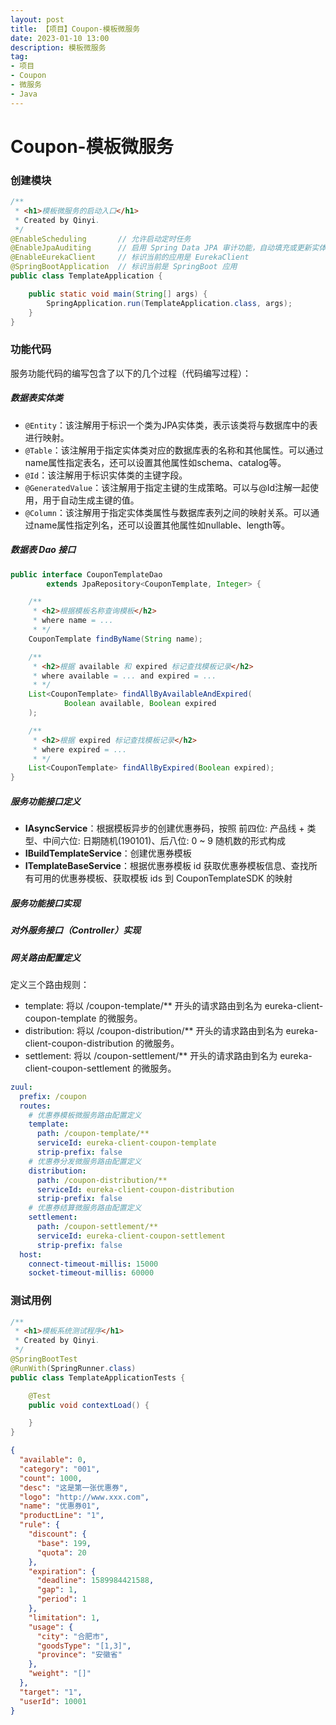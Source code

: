 ```yaml
---
layout: post
title: 【项目】Coupon-模板微服务
date: 2023-01-10 13:00
description: 模板微服务
tag:
- 项目
- Coupon
- 微服务
- Java
---
```


# Coupon-模板微服务

### 创建模块

```java
/**
 * <h1>模板微服务的启动入口</h1>
 * Created by Qinyi.
 */
@EnableScheduling       // 允许启动定时任务
@EnableJpaAuditing      // 启用 Spring Data JPA 审计功能，自动填充或更新实体中的CreateDate
@EnableEurekaClient     // 标识当前的应用是 EurekaClient
@SpringBootApplication  // 标识当前是 SpringBoot 应用
public class TemplateApplication {

    public static void main(String[] args) {
        SpringApplication.run(TemplateApplication.class, args);
    }
}
```

### 功能代码

服务功能代码的编写包含了以下的几个过程（代码编写过程）： 

##### 数据表实体类

* `@Entity`：该注解用于标识一个类为JPA实体类，表示该类将与数据库中的表进行映射。 
* `@Table`：该注解用于指定实体类对应的数据库表的名称和其他属性。可以通过name属性指定表名，还可以设置其他属性如schema、catalog等。 
* `@Id`：该注解用于标识实体类的主键字段。 
* `@GeneratedValue`：该注解用于指定主键的生成策略。可以与@Id注解一起使用，用于自动生成主键的值。 
* `@Column`：该注解用于指定实体类属性与数据库表列之间的映射关系。可以通过name属性指定列名，还可以设置其他属性如nullable、length等。

##### 数据表 Dao 接口

```java
public interface CouponTemplateDao
        extends JpaRepository<CouponTemplate, Integer> {

    /**
     * <h2>根据模板名称查询模板</h2>
     * where name = ...
     * */
    CouponTemplate findByName(String name);

    /**
     * <h2>根据 available 和 expired 标记查找模板记录</h2>
     * where available = ... and expired = ...
     * */
    List<CouponTemplate> findAllByAvailableAndExpired(
            Boolean available, Boolean expired
    );

    /**
     * <h2>根据 expired 标记查找模板记录</h2>
     * where expired = ...
     * */
    List<CouponTemplate> findAllByExpired(Boolean expired);
}
```

##### 服务功能接口定义

* **IAsyncService**：根据模板异步的创建优惠券码，按照 前四位: 产品线 + 类型、中间六位: 日期随机(190101)、后八位: 0 ~ 9 随机数的形式构成
* **IBuildTemplateService**：创建优惠券模板
* **ITemplateBaseService**：根据优惠券模板 id 获取优惠券模板信息、查找所有可用的优惠券模板、获取模板 ids 到 CouponTemplateSDK 的映射

##### 服务功能接口实现

##### 对外服务接口（Controller）实现

##### 网关路由配置定义

定义三个路由规则：
* template: 将以 /coupon-template/** 开头的请求路由到名为 eureka-client-coupon-template 的微服务。
* distribution: 将以 /coupon-distribution/** 开头的请求路由到名为 eureka-client-coupon-distribution 的微服务。
* settlement: 将以 /coupon-settlement/** 开头的请求路由到名为 eureka-client-coupon-settlement 的微服务。

```yaml
zuul:
  prefix: /coupon
  routes:
    # 优惠券模板微服务路由配置定义
    template:
      path: /coupon-template/**
      serviceId: eureka-client-coupon-template
      strip-prefix: false
    # 优惠券分发微服务路由配置定义
    distribution:
      path: /coupon-distribution/**
      serviceId: eureka-client-coupon-distribution
      strip-prefix: false
    # 优惠券结算微服务路由配置定义
    settlement:
      path: /coupon-settlement/**
      serviceId: eureka-client-coupon-settlement
      strip-prefix: false
  host:
    connect-timeout-millis: 15000
    socket-timeout-millis: 60000
```

### 测试用例

```java
/**
 * <h1>模板系统测试程序</h1>
 * Created by Qinyi.
 */
@SpringBootTest
@RunWith(SpringRunner.class)
public class TemplateApplicationTests {

    @Test
    public void contextLoad() {

    }
}
```

```json
{
  "available": 0,
  "category": "001",
  "count": 1000,
  "desc": "这是第一张优惠券",
  "logo": "http://www.xxx.com",
  "name": "优惠券01",
  "productLine": "1",
  "rule": {
    "discount": {
      "base": 199,
      "quota": 20
    },
    "expiration": {
      "deadline": 1589984421588,
      "gap": 1,
      "period": 1
    },
    "limitation": 1,
    "usage": {
      "city": "合肥市",
      "goodsType": "[1,3]",
      "province": "安徽省"
    },
    "weight": "[]"
  },
  "target": "1",
  "userId": 10001
}

```